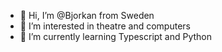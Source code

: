- 👋 Hi, I’m @Bjorkan from Sweden
- 👀 I’m interested in theatre and computers
- 🌱 I’m currently learning Typescript and Python
